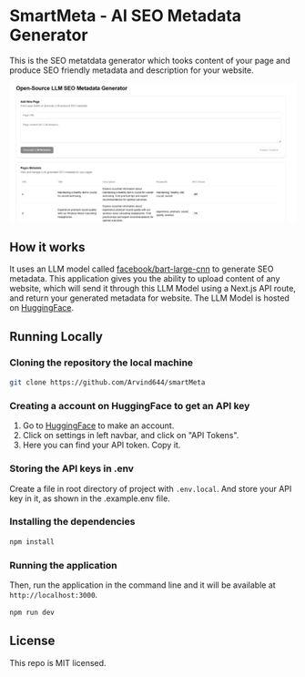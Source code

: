 # SmartMeta - AI SEO Metadata Generator

This is the SEO metatdata generator which tooks content of your page and produce SEO friendly metadata and description for your website.

![SmartMeta](./public/ui.png)

## How it works

It uses an LLM model called [facebook/bart-large-cnn](https://huggingface.co/facebook/bart-large-cnn) to generate SEO metadata. This application gives you the ability to upload content of any website, which will send it through this LLM Model using a Next.js API route, and return your generated metadata for website. The LLM Model is hosted on [HuggingFace](https://huggingface.co/).

## Running Locally

### Cloning the repository the local machine

```bash
git clone https://github.com/Arvind644/smartMeta
```

### Creating a account on HuggingFace to get an API key

1. Go to [HuggingFace](https://huggingface.co/) to make an account.
2. Click on settings in left navbar, and click on "API Tokens".
3. Here you can find your API token. Copy it.

### Storing the API keys in .env

Create a file in root directory of project with `.env.local`. And store your API key in it, as shown in the .example.env file.

### Installing the dependencies

```bash
npm install
```

### Running the application

Then, run the application in the command line and it will be available at `http://localhost:3000`.

```bash
npm run dev
```

## License

This repo is MIT licensed.

